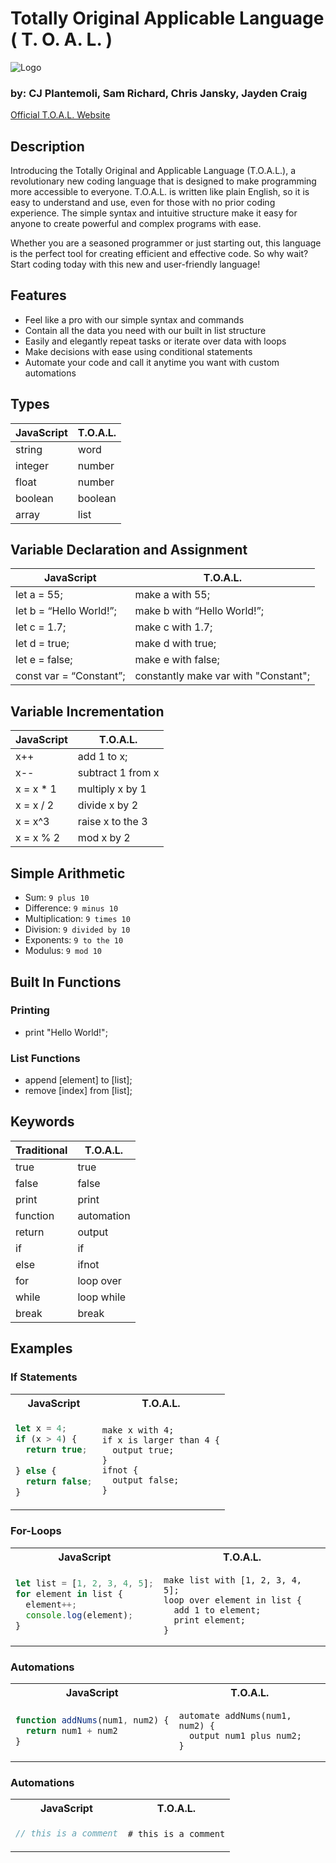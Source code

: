 # Totally Original Applicable Language ( T. O. A. L. )
![Logo](https://user-images.githubusercontent.com/70697018/214980482-a6f7f31c-f138-4bcc-a42e-be888ee06a19.png)
### by: CJ Plantemoli, Sam Richard, Chris Jansky, Jayden Craig

[Official T.O.A.L. Website](https://cplant27.github.io/)

## Description
Introducing the Totally Original and Applicable Language (T.O.A.L.), a revolutionary new coding language that is designed to make programming more accessible to everyone. T.O.A.L. is written like plain English, so it is easy to understand and use, even for those with no prior coding experience. The simple syntax and intuitive structure make it easy for anyone to create powerful and complex programs with ease.

Whether you are a seasoned programmer or just starting out, this language is the perfect tool for creating efficient and effective code. So why wait? Start coding today with this new and user-friendly language!

## Features
 - Feel like a pro with our simple syntax and commands
 - Contain all the data you need with our built in list structure
 - Easily and elegantly repeat tasks or iterate over data with loops
 - Make decisions with ease using conditional statements
 - Automate your code and call it anytime you want with custom automations

## Types

| JavaScript| T.O.A.L.   |
| --------- | -----------|
| string    | word       |
| integer   | number     |
| float     | number     |
| boolean   | boolean    |
| array     | list       |

## Variable Declaration and Assignment
 
| JavaScript                     | T.O.A.L.                                |
| ------------------------------ | --------------------------------------- |
| let a = 55;                    | make a with 55;                         |
| let b = “Hello World!”;        | make b with “Hello World!”;             |
| let c = 1.7;                   | make c with 1.7;                        |
| let d = true;                  | make d with true;                       |
| let e = false;                 | make e with false;                      |
| const var = “Constant”;        | constantly make var with "Constant";    |

## Variable Incrementation

| JavaScript                     | T.O.A.L.            |
| ------------------------------ | ------------------- |
| x++                            | add 1 to x;         |
| x--                            | subtract 1 from x   |
| x = x * 1                      | multiply x by 1     |
| x = x / 2                      | divide x by 2       |
| x = x^3                        | raise x to the 3    |
| x = x % 2                      | mod x by 2          |

## Simple Arithmetic

- Sum: `9 plus 10`
- Difference: `9 minus 10`
- Multiplication: `9 times 10`
- Division: `9 divided by 10`
- Exponents: `9 to the 10`
- Modulus: `9 mod 10`

## Built In Functions

### Printing
 - print "Hello World!";

### List Functions
 - append [element] to [list];
 - remove [index] from [list];

## Keywords

| Traditional | T.O.A.L.    |
| ----------- | ----------- |
| true        | true        |
| false       | false       |
| print       | print       |
| function    | automation  |
| return      | output      |
| if          | if          |
| else        | ifnot       |
| for         | loop over   |
| while       | loop while  |
| break       | break       |

## Examples

### If Statements

<table>
<tr> <th>JavaScript</th><th>T.O.A.L.</th><tr>
</tr>

<td>

```javascript
let x = 4;
if (x > 4) {
  return true;
  
} else {
  return false;
}
```

</td>
<td>

```
make x with 4;
if x is larger than 4 {
  output true;
}
ifnot {
  output false;
}
```

</td>
</table>

### For-Loops

<table>
<tr> <th>JavaScript</th><th>T.O.A.L.</th><tr>
</tr>

<td>

```javascript
let list = [1, 2, 3, 4, 5];
for element in list {
  element++;
  console.log(element);
}
```

</td>

<td>

```
make list with [1, 2, 3, 4, 5];
loop over element in list { 
  add 1 to element;
  print element; 
}
```

</td>
</table>

### Automations

<table>
<tr> <th>JavaScript</th><th>T.O.A.L.</th><tr>
</tr>

<td>

```javascript
function addNums(num1, num2) {
  return num1 + num2
}
```

</td>

<td>

```
automate addNums(num1, num2) {
  output num1 plus num2;
}
```

</td>
</table>

### Automations

<table>
<tr> <th>JavaScript</th><th>T.O.A.L.</th><tr>
</tr>

<td>

```javascript
// this is a comment
```

</td>

<td>

```
# this is a comment
```

</td>
</table>
